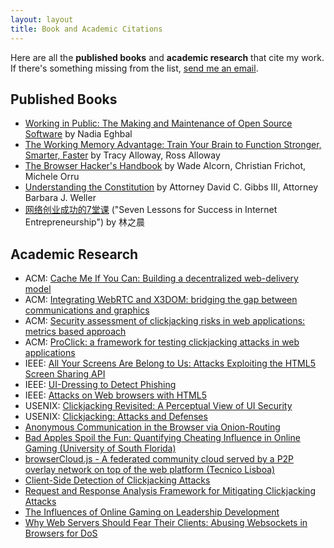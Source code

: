 ```yaml
---
layout: layout
title: Book and Academic Citations
---
```


Here are all the **published books** and **academic research** that cite my
work. If there's something missing from the list, [send me an email](/about/).

## Published Books

- [Working in Public: The Making and Maintenance of Open Source Software](https://amzn.to/3zaSOav) by Nadia Eghbal
- [The Working Memory Advantage: Train Your Brain to Function Stronger, Smarter, Faster](http://amzn.to/2k59TA0) by Tracy Alloway, Ross Alloway
- [The Browser Hacker's Handbook](http://amzn.to/2Brnea8) by Wade Alcorn, Christian Frichot, Michele Orru
- [Understanding the Constitution](http://amzn.to/2k6bgyp) by Attorney David C. Gibbs III, Attorney Barbara J. Weller
- [网络创业成功的7堂课](http://amzn.to/2hVQux6) ("Seven Lessons for Success in Internet Entrepreneurship") by 林之晨

## Academic Research

- ACM: [Cache Me If You Can: Building a decentralized web-delivery model](https://queue.acm.org/detail.cfm?id=3136953)
- ACM: [Integrating WebRTC and X3DOM: bridging the gap between communications and graphics](https://dl.acm.org/citation.cfm?id=2775316)
- ACM: [Security assessment of clickjacking risks in web applications: metrics based approach](https://dl.acm.org/citation.cfm?id=2695946)
- ACM: [ProClick: a framework for testing clickjacking attacks in web applications](https://dl.acm.org/citation.cfm?id=2523538)
- IEEE: [All Your Screens Are Belong to Us: Attacks Exploiting the HTML5 Screen Sharing API](http://ieeexplore.ieee.org/xpl/articleDetails.jsp?arnumber=6956555)
- IEEE: [UI-Dressing to Detect Phishing](http://ieeexplore.ieee.org/xpl/articleDetails.jsp?tp=&arnumber=7056828&url=http%3A%2F%2Fieeexplore.ieee.org%2Fxpls%2Fabs_all.jsp%3Farnumber%3D7056828)
- IEEE: [Attacks on Web browsers with HTML5](http://ieeexplore.ieee.org/xpl/login.jsp?tp=&arnumber=7412087&url=http%3A%2F%2Fieeexplore.ieee.org%2Fxpls%2Fabs_all.jsp%3Farnumber%3D7412087)
- USENIX: [Clickjacking Revisited: A Perceptual View of UI Security](https://www.usenix.org/node/185125)
- USENIX: [Clickjacking: Attacks and Defenses](https://www.usenix.org/conference/usenixsecurity12/technical-sessions/presentation/huang)
- [Anonymous Communication in the Browser via Onion-Routing](https://www.researchgate.net/profile/Andreas_Reiter/publication/281405542_Anonymous_Communication_in_the_Browser_via_Onion-Routing/links/55e58aa708aec74dbe733ad0.pdf)
- [Bad Apples Spoil the Fun: Quantifying Cheating Influence in Online Gaming (University of South Florida)](http://www.cse.usf.edu/~xiangzuo/papers/icwsm.pdf)
- [browserCloud.js - A federated community cloud served by a P2P overlay network on top of the web platform (Tecnico Lisboa)](http://www.gsd.inesc-id.pt/~lveiga/papers/msc-supervised-thesis-abstracts/DDias-THESIS%20DOCUMENT%20FINAL.pdf)
- [Client-Side Detection of Clickjacking Attacks](http://www.igi-global.com/article/client-side-detection-of-clickjacking-attacks/145407)
- [Request and Response Analysis Framework for Mitigating Clickjacking Attacks](http://www.igi-global.com/article/request-and-response-analysis-framework-for-mitigating-clickjacking-attacks/136450)
- [The Influences of Online Gaming on Leadership Development](http://link.springer.com/chapter/10.1007/978-3-662-49247-5_9)
- [Why Web Servers Should Fear Their Clients: Abusing Websockets in Browsers for DoS](http://link.springer.com/chapter/10.1007%2F978-3-319-28865-9_22)
